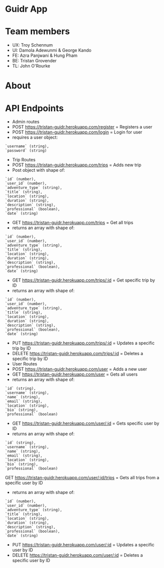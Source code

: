 # Guidr App

# Team members

* UX: Troy Schennum
* UI: Damola Adewunmi & George Kando
* FE: Azra Panjwani & Hung Pham
* BE: Tristan Grovender
* TL: John O'Rourke

# About

# API Endpoints

* Admin routes
* POST https://tristan-guidr.herokuapp.com/register = Registers a user
* POST https://tristan-guidr.herokuapp.com/login = Login for user
* requires a user object:
```
`username` (string),
`password` (string)
```
* Trip Routes
* POST https://tristan-guidr.herokuapp.com/trips = Adds new trip
* Post object with shape of:
```
`id` (number),
`user_id` (number),
`adventure_type` (string),
`title` (string),
`location` (string),
`duration` (string),
`description` (string),
`professional` (boolean),
`date` (string)
```
* GET https://tristan-guidr.herokuapp.com/trips = Get all trips
* returns an array with shape of:
```
`id` (number),
`user_id` (number),
`adventure_type` (string),
`title` (string),
`location` (string),
`duration` (string),
`description` (string),
`professional` (boolean),
`date` (string)
```
* GET https://tristan-guidr.herokuapp.com/trips/:id = Get specific trip by ID
* returns an array with shape of:
```
`id` (number),
`user_id` (number),
`adventure_type` (string),
`title` (string),
`location` (string),
`duration` (string),
`description` (string),
`professional` (boolean),
`date` (string)
```
* PUT https://tristan-guidr.herokuapp.com/trips/:id = Updates a specific trip by ID
* DELETE https://tristan-guidr.herokuapp.com/trips/:id = Deletes a specific trip by ID
* User Routes
* POST https://tristan-guidr.herokuapp.com/user = Adds a new user
* GET https://tristan-guidr.herokuapp.com/user = Gets all users
* returns an array with shape of:
```
`id` (string),
`username` (string),
`name` (string),
`email` (string),
`location` (string),
`bio` (string),
`professional` (boolean)
```
* GET https://tristan-guidr.herokuapp.com/user/:id = Gets specific user by ID
* returns an array with shape of:
```
`id` (string),
`username` (string),
`name` (string),
`email` (string),
`location` (string),
`bio` (string),
`professional` (boolean)
```
GET https://tristan-guidr.herokuapp.com/user/:id/trips = Gets all trips from a specific user by ID
* returns an array with shape of:
```
`id` (number),
`user_id` (number),
`adventure_type` (string),
`title` (string),
`location` (string),
`duration` (string),
`description` (string),
`professional` (boolean),
`date` (string)
```
* PUT https://tristan-guidr.herokuapp.com/user/:id = Updates a specific user by ID
* DELETE https://tristan-guidr.herokuapp.com/user/:id = Deletes a specific user by ID

